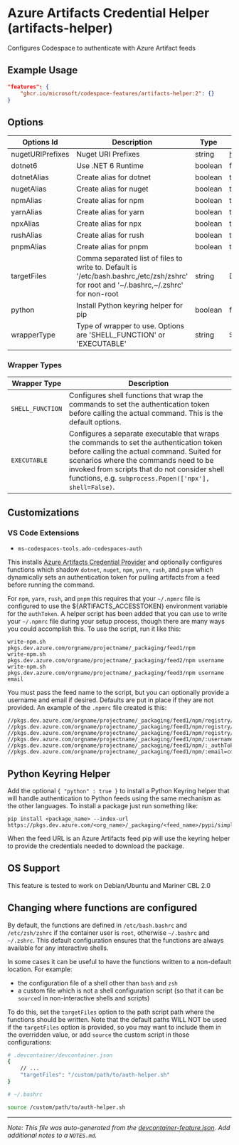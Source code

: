 
# Azure Artifacts Credential Helper (artifacts-helper)

Configures Codespace to authenticate with Azure Artifact feeds

## Example Usage

```json
"features": {
    "ghcr.io/microsoft/codespace-features/artifacts-helper:2": {}
}
```

## Options

| Options Id | Description | Type | Default Value |
|-----|-----|-----|-----|
| nugetURIPrefixes | Nuget URI Prefixes | string | https://pkgs.dev.azure.com/ |
| dotnet6 | Use .NET 6 Runtime | boolean | false |
| dotnetAlias | Create alias for dotnet | boolean | true |
| nugetAlias | Create alias for nuget | boolean | true |
| npmAlias | Create alias for npm | boolean | true |
| yarnAlias | Create alias for yarn | boolean | true |
| npxAlias | Create alias for npx | boolean | true |
| rushAlias | Create alias for rush | boolean | true |
| pnpmAlias | Create alias for pnpm | boolean | true |
| targetFiles | Comma separated list of files to write to. Default is '/etc/bash.bashrc,/etc/zsh/zshrc' for root and '~/.bashrc,~/.zshrc' for non-root | string | DEFAULT |
| python | Install Python keyring helper for pip | boolean | false |
| wrapperType | Type of wrapper to use. Options are 'SHELL_FUNCTION' or 'EXECUTABLE' | string | `SHELL_FUNCTION` |

### Wrapper Types

| Wrapper Type | Description |
|-|-|
| `SHELL_FUNCTION` | Configures shell functions that wrap the commands to set the authentication token before calling the actual command. This is the default options. |
| `EXECUTABLE` | Configures a separate executable that wraps the commands to set the authentication token before calling the actual command. Suited for scenarios where the commands need to be invoked from scripts that do not consider shell functions, e.g. `subprocess.Popen(['npx'], shell=False)`. |

## Customizations

### VS Code Extensions

- `ms-codespaces-tools.ado-codespaces-auth`

This installs [Azure Artifacts Credential Provider](https://github.com/microsoft/artifacts-credprovider)
and optionally configures functions which shadow `dotnet`, `nuget`, `npm`, `yarn`, `rush`, and `pnpm` which dynamically sets an authentication token
for pulling artifacts from a feed before running the command.

For `npm`, `yarn`, `rush`, and `pnpm` this requires that your `~/.npmrc` file is configured to use the ${ARTIFACTS_ACCESSTOKEN}
environment variable for the `authToken`. A helper script has been added that you can use to write your `~/.npmrc`
file during your setup process, though there are many ways you could accomplish this. To use the script, run it like
this:

```
write-npm.sh pkgs.dev.azure.com/orgname/projectname/_packaging/feed1/npm
write-npm.sh pkgs.dev.azure.com/orgname/projectname/_packaging/feed2/npm username
write-npm.sh pkgs.dev.azure.com/orgname/projectname/_packaging/feed3/npm username email
```

You must pass the feed name to the script, but you can optionally provide a username and email if desired. Defaults
are put in place if they are not provided. An example of the `.npmrc` file created is this:

```
//pkgs.dev.azure.com/orgname/projectname/_packaging/feed1/npm/registry/:username=codespaces
//pkgs.dev.azure.com/orgname/projectname/_packaging/feed1/npm/registry/:_authToken=${ARTIFACTS_ACCESSTOKEN}
//pkgs.dev.azure.com/orgname/projectname/_packaging/feed1/npm/registry/:email=codespaces@github.com
//pkgs.dev.azure.com/orgname/projectname/_packaging/feed1/npm/:username=codespaces
//pkgs.dev.azure.com/orgname/projectname/_packaging/feed1/npm/:_authToken=${ARTIFACTS_ACCESSTOKEN}
//pkgs.dev.azure.com/orgname/projectname/_packaging/feed1/npm/:email=codespaces@github.com
```

## Python Keyring Helper

Add the optional `{ "python" : true }` to install a Python Keyring helper that will handle authentication
to Python feeds using the same mechanism as the other languages. To install a package just run something
like:

```
pip install <package_name> --index-url https://pkgs.dev.azure.com/<org_name>/_packaging/<feed_name>/pypi/simple
```

When the feed URL is an Azure Artifacts feed pip will use the keyring helper to provide the credentials needed
to download the package.

## OS Support

This feature is tested to work on Debian/Ubuntu and Mariner CBL 2.0

## Changing where functions are configured

By default, the functions are defined in `/etc/bash.bashrc` and `/etc/zsh/zshrc` if the container user is `root`, otherwise `~/.bashrc` and `~/.zshrc`.
This default configuration ensures that the functions are always available for any interactive shells.

In some cases it can be useful to have the functions written to a non-default location. For example:
- the configuration file of a shell other than `bash` and `zsh`
- a custom file which is not a shell configuration script (so that it can be `source`d in non-interactive shells and scripts)

To do this, set the `targetFiles` option to the path script path where the functions should be written. Note that the default paths WILL NOT be used
if the `targetFiles` option is provided, so you may want to include them in the overridden value, or add `source` the custom script in those configurations:

```bash
# .devcontainer/devcontainer.json
{
    // ...
    "targetFiles": "/custom/path/to/auth-helper.sh"
}

# ~/.bashrc

source /custom/path/to/auth-helper.sh
```

---

_Note: This file was auto-generated from the [devcontainer-feature.json](https://github.com/microsoft/codespace-features/blob/main/src/artifacts-helper/devcontainer-feature.json).  Add additional notes to a `NOTES.md`._
